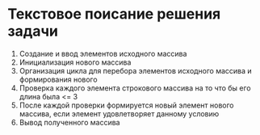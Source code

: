 # Текстовое поисание решения задачи
1. Создание и ввод элементов исходного массива
2. Инициализация нового массива
3. Организация цикла для перебора элементов исходного массива и формирования нового
4. Проверка каждого элемента строкового массива на то что бы его длина была <= 3
5. После каждой проверки формируется новый элемент нового массива, если элемент удовлетворяет данному условию
6. Вывод полученного массива